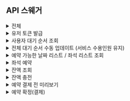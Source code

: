 ## API 스웨거

<details>
  <summary>전체</summary>
  ![](https://img1.daumcdn.net/thumb/R1280x0/?scode=mtistory2&fname=https%3A%2F%2Fblog.kakaocdn.net%2Fdn%2FmYGYu%2FbtsJ93rENim%2FLkAhvKcEUb2pj3C5sKy6qK%2Fimg.png)
</details>

<details>
  <summary>유저 토큰 발급</summary>
  ![](https://img1.daumcdn.net/thumb/R1280x0/?scode=mtistory2&fname=https%3A%2F%2Fblog.kakaocdn.net%2Fdn%2FHGghn%2FbtsJ9vBU4Ed%2FzgFDk0LteKYN4DVx6t4S40%2Fimg.png)
</details>

<details>
  <summary>사용자 대기 순서 조회</summary>
  ![](https://img1.daumcdn.net/thumb/R1280x0/?scode=mtistory2&fname=https%3A%2F%2Fblog.kakaocdn.net%2Fdn%2FSBcMa%2FbtsKaLX4ViW%2F8V61DCvoDZsdD0weM2prk1%2Fimg.png)
</details>
<details>
  <summary>전체 대기 순서 수동 업데이트 (서비스 수용인원 유지)</summary>
  ![](https://img1.daumcdn.net/thumb/R1280x0/?scode=mtistory2&fname=https%3A%2F%2Fblog.kakaocdn.net%2Fdn%2FlVdE0%2FbtsJ9YcQEXk%2FvOKfteBNmatnrrhQfNZWYk%2Fimg.png)
</details>

<details>
  <summary>예약 가능한 날짜 리스트 / 좌석 리스트 조회</summary>
  ![](https://img1.daumcdn.net/thumb/R1280x0/?scode=mtistory2&fname=https%3A%2F%2Fblog.kakaocdn.net%2Fdn%2FtWsw2%2FbtsKaeGOVym%2Fr5q6oE8Yz5nJEVDRCQl5T0%2Fimg.png)
</details>

<details>
  <summary>좌석 예약</summary>
  ![](https://img1.daumcdn.net/thumb/R1280x0/?scode=mtistory2&fname=https%3A%2F%2Fblog.kakaocdn.net%2Fdn%2FYldWk%2FbtsKagEgcha%2FHD1kdbsaAw7vjAiCVAZnh1%2Fimg.png)
</details>

<details>
  <summary>잔액 조회</summary>
  ![](https://img1.daumcdn.net/thumb/R1280x0/?scode=mtistory2&fname=https%3A%2F%2Fblog.kakaocdn.net%2Fdn%2FeaDlh5%2FbtsJ8XTewwl%2FkK42sK79CwYKqFBXG0LQgk%2Fimg.png)
</details>

<details>
  <summary>잔액 충전</summary>
  ![](https://img1.daumcdn.net/thumb/R1280x0/?scode=mtistory2&fname=https%3A%2F%2Fblog.kakaocdn.net%2Fdn%2FcYeDsI%2FbtsJ8QteBxI%2FVMHH8b9PVGk6jBh9hKnfd1%2Fimg.png)
</details>

<details>
  <summary>예약 결제 전 미리보기</summary>
  ![](https://img1.daumcdn.net/thumb/R1280x0/?scode=mtistory2&fname=https%3A%2F%2Fblog.kakaocdn.net%2Fdn%2FqJafB%2FbtsJ9qHA5z3%2Fo0hRQHL9SKaT9K3zqbWkkK%2Fimg.png)
</details>

<details>
  <summary>예약 확정(결제)</summary>
  ![](https://img1.daumcdn.net/thumb/R1280x0/?scode=mtistory2&fname=https%3A%2F%2Fblog.kakaocdn.net%2Fdn%2Fdq4INd%2FbtsKa4wkwSs%2FbZpFTNrufYpwh2Pt8QKBi1%2Fimg.png)
</details>
